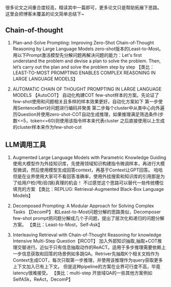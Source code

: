 很多论文之间重合度较高，精读其中一篇即可，更多论文只是帮助拓展下思路。
这里会把博客未覆盖的论文简单总结下~


## Chain-of-thought
1. Plan-and-Solve Prompting: Improving Zero-Shot Chain-of-Thought Reasoning by Large Language Models
zero-shot版本的Least-to-Most。用以下Prompt激活模型先分解问题再解决问题的能力：Let's first understand the problem and devise a plan to solve the problem. Then, let’s carry out the plan and solve the problem step by step
【类比：LEAST-TO-MOST PROMPTING ENABLES COMPLEX REASONING IN LARGE LANGUAGE MODELS】

2. AUTOMATIC CHAIN OF THOUGHT PROMPTING IN LARGE LANGUAGE MODELS 【AutoCOT】
自动化构建COT few-shot样本的方案。先论证了few-shot使用和问题相关且多样的样本效果更好。自动化方案如下
第一步使用SentenceBert对问题进行编码并聚类
第二步每个cluster中从类中心向外遍历Question并使用zero-shot-COT自动生成推理，如果推理满足筛选条件(步数<=5，token<=60)则使用该指令样本来代表cluster
之后直接使用以上生成的cluster样本来作为few-shot-cot


## LLM调用工具
1. Augmented Large Language Models with Parametric Knowledge Guiding
使用大模型作为外挂知识库，先使用领域知识构建指令微调样本，再进行大模型微调，然后使用模型生成回答context，再基于Context让GPT回答。
哈哈但是在业界使用大家可不看回答准确率，使用外挂搜索和知识库的引用那是为了给用户检(甩)验(锅)真理的机会！
不过感觉这个思路可以替代一些传统槽位填充的方案
【类比：REPLUG: Retrieval-Augmented Black-Box Language Models】

2. Decomposed Prompting: A Modular Approach for Solving Complex Tasks 【DecomP】
和Least-to-Most问题分解的思路类似，Decomposer few-shot prompt把问题分解成几个子问题，提出了层次化和递归的问题分解方案。
【类比：Least-to-Most，Self-Ask】

3. Interleaving Retrieval with Chain-of-Thought Reasoning for knowledge Intensive Multi-Step Question【IRCOT】
加入外部知识抽取,抽取+COT推理交替进行。近似于只有信息抽取动作的ReACT。适用于多步推理需要依赖上一步信息获取和回答的场景例如多跳QA。Retriver先抽取K个相关文档作为Context生成COT，每次只取第一步推理，并使用该推理作为query获取更多上下文加入已有上下文。
但是这种pipeline的方案在业界可行度不高，毕竟latency很难接受。
【类比：multi-step 开放域QA的一些其他方案例如SelfASk，ReAct，DecomP】

